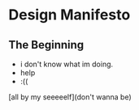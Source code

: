# Design Manifesto 
## The Beginning 

- i don't know what im doing.
- help
- :((

[all by my seeeeelf](don't wanna be)
